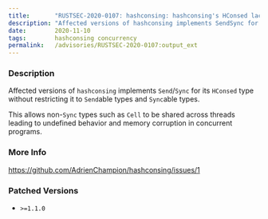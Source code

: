 ```yaml
---
title:       "RUSTSEC-2020-0107: hashconsing: hashconsing's HConsed lacks Send/Sync bound for its Send/Sync trait."
description: "Affected versions of hashconsing implements SendSync for its HConsed type without restricting it to Sendable types and Syncable types. This allows nonSync types such as Cell to be shared across threads leading to undefined behavior and memory corruption in concurrent programs."
date:        2020-11-10
tags:        hashconsing concurrency
permalink:   /advisories/RUSTSEC-2020-0107:output_ext
---
```


### Description

Affected versions of `hashconsing` implements `Send`/`Sync` for its `HConsed` type without restricting it to `Send`able types and `Sync`able types.

This allows non-`Sync` types such as `Cell` to be shared across threads leading to undefined behavior and memory corruption in concurrent programs.

### More Info

<https://github.com/AdrienChampion/hashconsing/issues/1>

### Patched Versions

- `>=1.1.0`



